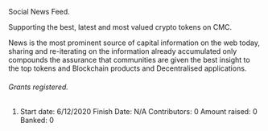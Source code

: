 Social News Feed.

Supporting the best, latest and most valued crypto tokens on CMC.

News is the most prominent source of capital information on the web today, sharing and re-iterating on the information already accumulated only compounds the assurance that communities are given the best insight to the top tokens and Blockchain products and Decentralised applications. 


###### Grants registered.

1) Start date: 6/12/2020 Finish Date: N/A Contributors: 0 Amount raised: 0 Banked: 0
